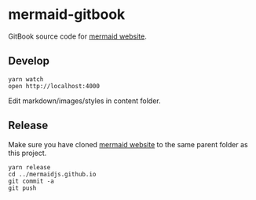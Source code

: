 # mermaid-gitbook

GitBook source code for [mermaid website](https://mermaidjs.github.io).


## Develop

```
yarn watch
open http://localhost:4000
```

Edit markdown/images/styles in content folder.


## Release

Make sure you have cloned [mermaid website](https://mermaidjs.github.io) to the same parent folder as this project.

```
yarn release
cd ../mermaidjs.github.io
git commit -a
git push
```
